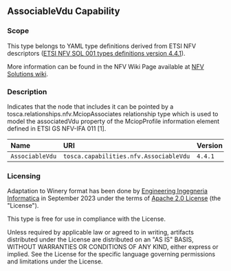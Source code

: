 ## AssociableVdu Capability

### Scope
This type belongs to YAML type definitions derived from ETSI NFV descriptors ([ETSI NFV SOL 001 types definitions version 4.4.1](https://forge.etsi.org/rep/nfv/SOL001/-/tree/v4.4.1)).

More information can be found in the NFV Wiki Page available at [NFV Solutions wiki](https://nfvwiki.etsi.org/index.php?title=NFV_Solutions).

### Description
Indicates that the node that includes it can be pointed by a tosca.relationships.nfv.MciopAssociates relationship type which is used to model the associatedVdu property of the MciopProfile information element defined in ETSI GS NFV-IFA 011 [1].

| Name | URI | Version | Derived From |
|:---- |:--- |:------- |:------------ |
| `AssociableVdu` | `tosca.capabilities.nfv.AssociableVdu` | `4.4.1` | `tosca.capabilities.Node` |


### Licensing
Adaptation to Winery format has been done by [Engineering Ingegneria Informatica](https://www.eng.it) in September 2023 under the terms of [Apache 2.0 License](https://www.apache.org/licenses/LICENSE-2.0) (the "License").

This type is free for use in compliance with the License.

Unless required by applicable law or agreed to in writing, artifacts distributed under the License are distributed on an "AS IS" BASIS, WITHOUT WARRANTIES OR CONDITIONS OF ANY KIND, either express or implied. See the License for the specific language governing permissions and limitations under the License.